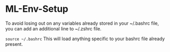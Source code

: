 # ML-Env-Setup

To avoid losing out on any variables already stored in your ~/.bashrc file, you can add an additional line to ~/.zshrc file.

`source ~/.bashrc`
This will load anything specific to your bashrc file already present.
